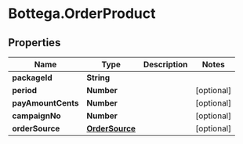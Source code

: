 # Bottega.OrderProduct

## Properties

Name | Type | Description | Notes
------------ | ------------- | ------------- | -------------
**packageId** | **String** |  | 
**period** | **Number** |  | [optional] 
**payAmountCents** | **Number** |  | [optional] 
**campaignNo** | **Number** |  | [optional] 
**orderSource** | [**OrderSource**](OrderSource.md) |  | [optional] 


